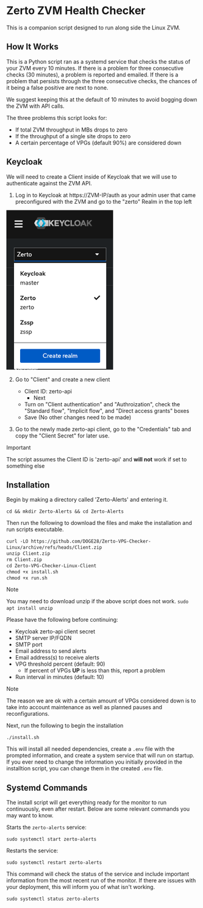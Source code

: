 # Zerto ZVM Health Checker

This is a companion script designed to run along side the Linux ZVM.

## How It Works

This is a Python script ran as a systemd service that checks the status of your ZVM every 10 minutes. If there is a problem for three consecutive checks (30 minutes), a problem is reported and emailed. If there is a problem that persists through the three consecutive checks, the chances of it being a false positive are next to none.

We suggest keeping this at the default of 10 minutes to avoid bogging down the ZVM with API calls.

The three problems this script looks for:

* If total ZVM throughput in MBs drops to zero
* If the throughput of a single site drops to zero
* A certain percentage of VPGs (default 90%) are considered down

## Keycloak

We will need to create a Client inside of Keycloak that we will use to authenticate against the ZVM API.

1. Log in to Keycloak at h<span>ttps:</span>//ZVM-IP/auth as your admin user that came preconfigured with the ZVM and go to the "zerto" Realm in the top left

![alt text](resources/image.png)

2. Go to "Client" and create a new client
    - Client ID: zerto-api
        - Next
    - Turn on "Client authentication" and "Authroization", check the "Standard flow", "Implicit flow", and "Direct access grants" boxes
    - Save (No other changes need to be made)

3. Go to the newly made zerto-api client, go to the "Credentials" tab and copy the "Client Secret" for later use.

> [!IMPORTANT]
> The script assumes the Client ID is 'zerto-api' and **will not** work if set to something else

## Installation


Begin by making a directory called 'Zerto-Alerts' and entering it.

```
cd && mkdir Zerto-Alerts && cd Zerto-Alerts
```

Then run the following to download the files and make the installation and run scripts executable.

```
curl -LO https://github.com/DOGE28/Zerto-VPG-Checker-Linux/archive/refs/heads/Client.zip
unzip Client.zip
rm Client.zip
cd Zerto-VPG-Checker-Linux-Client
chmod +x install.sh
chmod +x run.sh
```

> [!Note]
> You may need to download unzip if the above script does not work. ```sudo apt install unzip```


Please have the following before continuing:

* Keycloak zerto-api client secret
* SMTP server IP/FQDN
* SMTP port 
* Email address to send alerts
* Email address(s) to receive alerts
* VPG threshold percent (default: 90)
    - If percent of VPGs **UP** is less than this, report a problem
* Run interval in minutes (default: 10)

> [!NOTE]
> The reason we are ok with a certain amount of VPGs considered down is to take into account maintenance as well as planned pauses and reconfigurations.

Next, run the following to begin the installation

```
./install.sh
```

This will install all needed dependencies, create a `.env` file with the prompted information, and create a system service that will run on startup.
If you ever need to change the information you initially provided in the installtion script, you can change them in the created `.env` file. 


## Systemd Commands

The install script will get everything ready for the monitor to run continuously, even after restart. Below are some relevant commands you may want to know.

Starts the `zerto-alerts` service:

```
sudo systemctl start zerto-alerts
```

Restarts the service:

```
sudo systemctl restart zerto-alerts
```

This command will check the status of the service and include important information from the most recent run of the monitor. If there are issues with your deployment, this will inform you of what isn't working.

```
sudo systemctl status zerto-alerts
```
